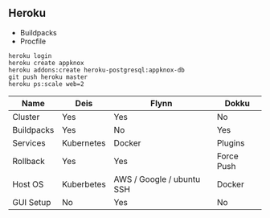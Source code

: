 ##  Heroku

* Buildpacks
* Procfile

```shell
heroku login
heroku create appknox
heroku addons:create heroku-postgresql:appknox-db
git push heroku master
heroku ps:scale web=2
```



| Name | Deis | Flynn | Dokku |
| --- | --- | --- | --- |
| Cluster | Yes | Yes | No |
| Buildpacks | Yes | No | Yes |
| Services | Kubernetes | Docker | Plugins |
| Rollback | Yes | Yes | Force Push|
| Host OS | Kuberbetes | AWS / Google / ubuntu SSH | Docker |
| GUI Setup | No | Yes | No |
